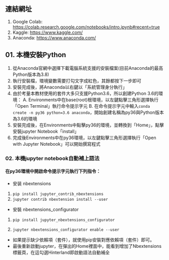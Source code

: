 ## 連結網址
1. Google Colab: https://colab.research.google.com/notebooks/intro.ipynb#recent=true
2. Kaggle: https://www.kaggle.com/
3. Anaconda: https://www.anaconda.com/

## 01. 本機安裝Python
 
1. 從Anaconda官網中選擇下載電腦系統支援的安裝檔案(目前Anaconda的最高Python版本為3.8)
2. 執行安裝檔，環境變數需要打勾文字成紅色，其餘都按下一步即可
3. 安裝完成後，將Anaconda以右鍵以「系統管理身分執行」
4. 由於考量本教材使用的套件大多只支援Python3.6，所以創建Python 3.6的環境：
  A. Environments中在base(root)根環境，以左鍵點擊三角形選擇執行「Open Terminal」執行命令提示字元
  B. 在命令提示字元中輸入`conda create -n py36 python=3.6 anaconda`，開始創建名稱為py36與Python版本為3.6的環境
5. 安裝完成後，在Environments中點擊py36的環境，並轉換到「Home」，點擊安裝jupyter Notebook「install」
6. 完成後Environments中在py36環境，以左鍵點擊三角形選擇執行「Open with Jupyter Notebook」可以開始撰寫程式

### 02. 本機jupyter notebook自動補上語法
#### 在py36環境中開啟命令提示字元執行下列指令：
* 安装 nbextensions
1. `pip install jupyter_contrib_nbextensions`
2. `jupyter contrib nbextension install --user`

* 安裝 nbextensions_configurator
1. `pip install jupyter_nbextensions_configurator`

2. `jupyter nbextensions_configurator enable --user`

* 如果提示缺少依賴項（套件），就使用pip安裝對應依賴項（套件）即可。
* 最後重新啟動jupyter，在彈出的Home裡面中，能看到增加了Nbextensions標籤頁，在這勾選Hinterland即啟動語法自動補全

